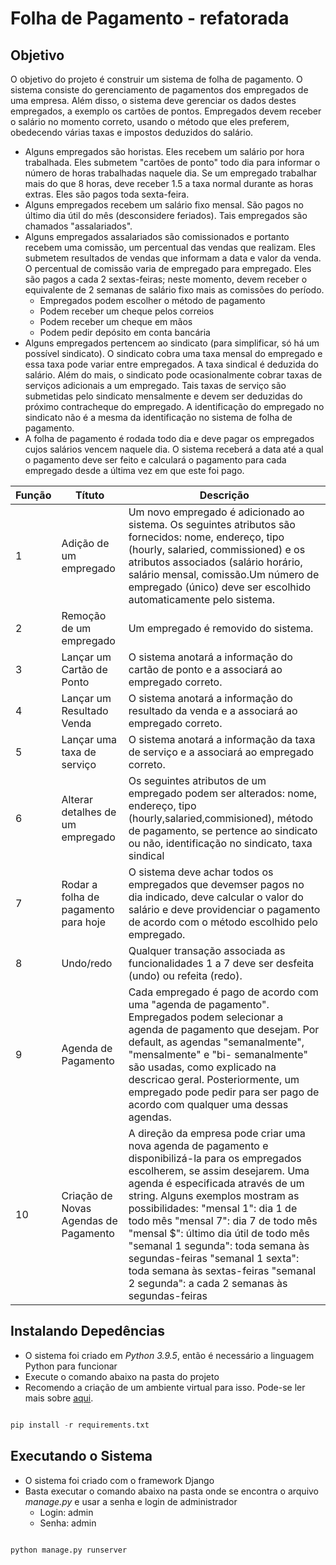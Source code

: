 # Folha de Pagamento - refatorada
## Objetivo
O objetivo do projeto é construir um sistema de folha de pagamento. O sistema consiste do
gerenciamento de pagamentos dos empregados de uma empresa. Além disso, o sistema deve
gerenciar os dados destes empregados, a exemplo os cartões de pontos. Empregados devem receber
o salário no momento correto, usando o método que eles preferem, obedecendo várias taxas e
impostos deduzidos do salário.
- Alguns empregados são horistas. Eles recebem um salário por hora trabalhada. Eles
submetem "cartões de ponto" todo dia para informar o número de horas trabalhadas naquele
dia. Se um empregado trabalhar mais do que 8 horas, deve receber 1.5 a taxa normal
durante as horas extras. Eles são pagos toda sexta-feira. 
- Alguns empregados recebem um salário fixo mensal. São pagos no último dia útil do mês
(desconsidere feriados). Tais empregados são chamados "assalariados".
- Alguns empregados assalariados são comissionados e portanto recebem uma comissão, um
percentual das vendas que realizam. Eles submetem resultados de vendas que informam a
data e valor da venda. O percentual de comissão varia de empregado para empregado. Eles
são pagos a cada 2 sextas-feiras; neste momento, devem receber o equivalente de 2 semanas
de salário fixo mais as comissões do período.
  - Empregados podem escolher o método de pagamento
  - Podem receber um cheque pelos correios
  - Podem receber um cheque em mãos
  - Podem pedir depósito em conta bancária
- Alguns empregados pertencem ao sindicato (para simplificar, só há um possível sindicato).
O sindicato cobra uma taxa mensal do empregado e essa taxa pode variar entre
empregados. A taxa sindical é deduzida do salário. Além do mais, o sindicato pode
ocasionalmente cobrar taxas de serviços adicionais a um empregado. Tais taxas de serviço
são submetidas pelo sindicato mensalmente e devem ser deduzidas do próximo
contracheque do empregado. A identificação do empregado no sindicato não é a mesma da
identificação no sistema de folha de pagamento.
- A folha de pagamento é rodada todo dia e deve pagar os empregados cujos salários vencem
naquele dia. O sistema receberá a data até a qual o pagamento deve ser feito e calculará o
pagamento para cada empregado desde a última vez em que este foi pago.

| Função | Títuto | Descrição |
| --- | --- | --- |
|1|Adição de um empregado|Um novo empregado é adicionado ao sistema. Os seguintes atributos são fornecidos: nome, endereço, tipo (hourly, salaried, commissioned) e os atributos associados (salário horário, salário mensal, comissão.Um número de empregado (único) deve ser escolhido automaticamente pelo sistema.|
|2|Remoção de um empregado|Um empregado é removido do sistema. |
|3|Lançar um Cartão de Ponto|O sistema anotará a informação do cartão de ponto e a associará ao empregado correto. |
|4|Lançar um Resultado Venda|O sistema anotará a informação do resultado da venda e a associará ao empregado correto.|
|5|Lançar uma taxa de serviço|O sistema anotará a informação da taxa de serviço e a associará ao empregado correto.|
|6|Alterar detalhes de um empregado|Os seguintes atributos de um empregado podem ser alterados: nome, endereço, tipo (hourly,salaried,commisioned), método de pagamento, se pertence ao sindicato ou não, identificação no sindicato, taxa sindical |
|7|Rodar a folha de pagamento para hoje|O sistema deve achar todos os empregados que devemser pagos no dia indicado, deve calcular o valor do salário e deve providenciar o pagamento de acordo com o método escolhido pelo empregado.|
|8|Undo/redo|Qualquer transação associada as funcionalidades 1 a 7 deve ser desfeita (undo) ou refeita (redo). |
|9|Agenda de Pagamento|Cada empregado é pago de acordo com uma "agenda de pagamento". Empregados podem selecionar a agenda de pagamento que desejam. Por default, as agendas "semanalmente", "mensalmente" e "bi- semanalmente" são usadas, como explicado na descricao geral. Posteriormente, um empregado pode pedir para ser pago de acordo com qualquer uma dessas agendas.|
|10|Criação de Novas Agendas de Pagamento |A direção da empresa pode criar uma nova agenda de pagamento e disponibilizá-la para os empregados escolherem, se assim desejarem. Uma agenda é especificada através de um string. Alguns exemplos mostram as possibilidades: "mensal 1": dia 1 de todo mês "mensal 7": dia 7 de todo mês "mensal $": último dia útil de todo mês "semanal 1 segunda": toda semana às segundas-feiras "semanal 1 sexta": toda semana às sextas-feiras "semanal 2 segunda": a cada 2 semanas às segundas-feiras |

## Instalando Depedências
- O sistema foi criado em _Python 3.9.5_, então é necessário a linguagem Python para funcionar
- Execute o comando abaixo na pasta do projeto
- Recomendo a criação de um ambiente virtual para isso. Pode-se ler mais sobre [aqui](https://docs.python.org/pt-br/3/tutorial/venv.html).

~~~python

pip install -r requirements.txt

~~~

## Executando o Sistema
- O sistema foi criado com o framework Django
- Basta executar o comando abaixo na pasta onde se encontra o arquivo _manage.py_ e usar a senha e login de administrador
  - Login: admin
  - Senha: admin

~~~python

python manage.py runserver

~~~